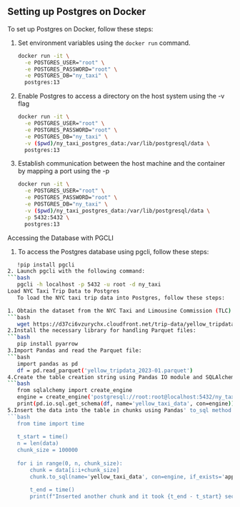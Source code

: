 ## Setting up Postgres on Docker

To set up Postgres on Docker, follow these steps:

1. Set environment variables using the `docker run` command.
   ```bash
   docker run -it \
     -e POSTGRES_USER="root" \
     -e POSTGRES_PASSWORD="root" \
     -e POSTGRES_DB="ny_taxi" \
     postgres:13
2. Enable Postgres to access a directory on the host system using the -v flag
   ```bash
   docker run -it \
     -e POSTGRES_USER="root" \
     -e POSTGRES_PASSWORD="root" \
     -e POSTGRES_DB="ny_taxi" \
     -v ($pwd)/ny_taxi_postgres_data:/var/lib/postgresql/data \
     postgres:13

3. Establish communication between the host machine and the container by mapping a port using the -p
   ```bash
   docker run -it \
     -e POSTGRES_USER="root" \
     -e POSTGRES_PASSWORD="root" \
     -e POSTGRES_DB="ny_taxi" \
     -v ($pwd)/ny_taxi_postgres_data:/var/lib/postgresql/data \
     -p 5432:5432 \
     postgres:13

Accessing the Database with PGCLI
1. To access the Postgres database using pgcli, follow these steps:
```bash
   !pip install pgcli
2. Launch pgcli with the following command:
```bash
   pgcli -h localhost -p 5432 -u root -d ny_taxi
Load NYC Taxi Trip Data to Postgres
   To load the NYC taxi trip data into Postgres, follow these steps:

1. Obtain the dataset from the NYC Taxi and Limousine Commission (TLC) website.
```bash
   wget https://d37ci6vzurychx.cloudfront.net/trip-data/yellow_tripdata_2023-01.parquet
2.Install the necessary library for handling Parquet files:
```bash
   pip install pyarrow
3.Import Pandas and read the Parquet file:
```bash
   import pandas as pd
   df = pd.read_parquet('yellow_tripdata_2023-01.parquet')
4.Create the table creation string using Pandas IO module and SQLAlchemy:
```bash
   from sqlalchemy import create_engine
   engine = create_engine('postgresql://root:root@localhost:5432/ny_taxi')
   print(pd.io.sql.get_schema(df, name='yellow_taxi_data', con=engine))
5.Insert the data into the table in chunks using Pandas' to_sql method and measure the time taken for each chunk:
```bash
   from time import time
   
   t_start = time()
   n = len(data)
   chunk_size = 100000
   
   for i in range(0, n, chunk_size):
       chunk = data[i:i+chunk_size]
       chunk.to_sql(name='yellow_taxi_data', con=engine, if_exists='append')
   
       t_end = time()
       print(f"Inserted another chunk and it took {t_end - t_start} seconds")










